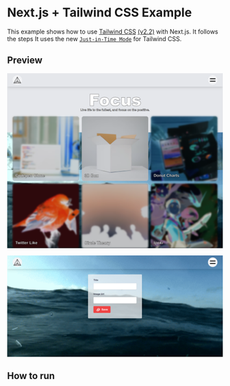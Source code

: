 # Next.js + Tailwind CSS Example

This example shows how to use [Tailwind CSS](https://tailwindcss.com/) [(v2.2)](https://blog.tailwindcss.com/tailwindcss-2-2) with Next.js. It follows the steps
It uses the new [`Just-in-Time Mode`](https://tailwindcss.com/docs/just-in-time-mode) for Tailwind CSS.

## Preview

![all posts](public\screencapture\screencapture-localhost-3000-2021-12-01-06_21_03.png "Optional Title")

![all posts](public\screencapture\screencapture-localhost-3000-posts-add-2021-12-01-06_22_56.png "Optional Title")

## How to run
